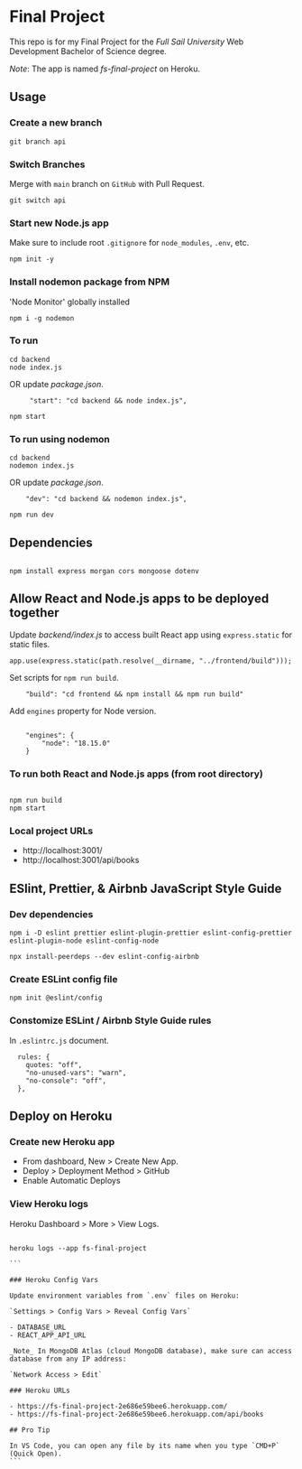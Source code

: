 # Final Project

This repo is for my Final Project for the _Full Sail University_ Web Development Bachelor of Science degree.

_Note_: The app is named _fs-final-project_ on Heroku.

## Usage

### Create a new branch

```
git branch api
```

### Switch Branches

Merge with `main` branch on `GitHub` with Pull Request.

```
git switch api
```

### Start new Node.js app

Make sure to include root `.gitignore` for `node_modules`, `.env`, etc.

```
npm init -y
```

### Install nodemon package from NPM

'Node Monitor' globally installed

```
npm i -g nodemon
```

### To run

```
cd backend
node index.js
```

OR update _package.json_.

```
     "start": "cd backend && node index.js",
```

```
npm start
```

### To run using nodemon

```
cd backend
nodemon index.js
```

OR update _package.json_.

```
    "dev": "cd backend && nodemon index.js",
```

```
npm run dev

```

## Dependencies

```

npm install express morgan cors mongoose dotenv

```

## Allow React and Node.js apps to be deployed together

Update _backend/index.js_ to access built React app using `express.static` for static files.

```
app.use(express.static(path.resolve(__dirname, "../frontend/build")));
```

Set scripts for `npm run build`.

```
    "build": "cd frontend && npm install && npm run build"

```

Add `engines` property for Node version.

```

    "engines": {
        "node": "18.15.0"
    }

```

### To run both React and Node.js apps (from root directory)

```

npm run build
npm start

```

### Local project URLs

- http://localhost:3001/
- http://localhost:3001/api/books

## ESlint, Prettier, & Airbnb JavaScript Style Guide

### Dev dependencies

```
npm i -D eslint prettier eslint-plugin-prettier eslint-config-prettier eslint-plugin-node eslint-config-node
```

```
npx install-peerdeps --dev eslint-config-airbnb
```

### Create ESLint config file

```
npm init @eslint/config
```

### Constomize ESLint / Airbnb Style Guide rules

In `.eslintrc.js` document.

```
  rules: {
    quotes: "off",
    "no-unused-vars": "warn",
    "no-console": "off",
  },
```

## Deploy on Heroku

### Create new Heroku app

- From dashboard, New > Create New App.
- Deploy > Deployment Method > GitHub
- Enable Automatic Deploys

### View Heroku logs

Heroku Dashboard > More > View Logs.

````

heroku logs --app fs-final-project

```

### Heroku Config Vars

Update environment variables from `.env` files on Heroku:

`Settings > Config Vars > Reveal Config Vars`

- DATABASE_URL
- REACT_APP_API_URL

_Note_ In MongoDB Atlas (cloud MongoDB database), make sure can access database from any IP address:

`Network Access > Edit`

### Heroku URLs

- https://fs-final-project-2e686e59bee6.herokuapp.com/
- https://fs-final-project-2e686e59bee6.herokuapp.com/api/books

## Pro Tip

In VS Code, you can open any file by its name when you type `CMD+P` (Quick Open).
```
````
